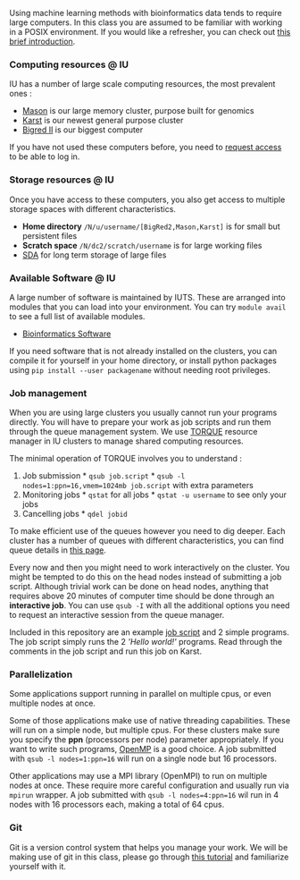 Using machine learning methods with bioinformatics data tends to require large computers.
In this class you are assumed to be familiar with working in a POSIX environment.
If you would like a refresher, you can check out [this brief introduction](unix.md).

### Computing resources @ IU

IU has a number of large scale computing resources, the most prevalent ones :

  * [Mason](https://kb.iu.edu/d/bbhh) is our large memory cluster, purpose built for genomics
  * [Karst](https://kb.iu.edu/d/bezu) is our newest general purpose cluster
  * [Bigred II](https://kb.iu.edu/d/bcqt) is our biggest computer

If you have not used these computers before, you need to  [request access](https://access.iu.edu/Accounts/Create) to be able to log in.

### Storage resources @ IU

Once you have access to these computers, you also get access to multiple storage spaces with different characteristics.

  * **Home directory** `/N/u/username/[BigRed2,Mason,Karst]` is for small but persistent files
  * **Scratch space** `/N/dc2/scratch/username` is for large working files
  * [SDA](https://kb.iu.edu/d/aiyi) for long term storage of large files

### Available Software @ IU

A large number of software is maintained by IUTS.
These are arranged into modules that you can load into your environment.
You can try `module avail` to see a full list of available modules.

  * [Bioinformatics Software](https://kb.iu.edu/d/alei)

If you need software that is not already installed on the clusters, you can compile it for yourself in your home directory, or install python packages using `pip install --user packagename` without needing root privileges.

### Job management

When you are using large clusters you usually cannot run your programs directly.
You will have to prepare your work as job scripts and run them through the queue management system.
We use [TORQUE](https://kb.iu.edu/d/avmy) resource manager in IU clusters to manage shared computing resources.

The minimal operation of TORQUE involves you to understand :

  1. Job submission
    * `qsub job.script`
    * `qsub -l nodes=1:ppn=16,vmem=1024mb job.script` with extra parameters
  2. Monitoring jobs
    * `qstat` for all jobs
    * `qstat -u username` to see only your jobs
  3. Cancelling jobs
    * `qdel jobid`  

To make efficient use of the queues however you need to dig deeper.
Each cluster has a number of queues with different characteristics, you can find queue details in [this  page](https://kb.iu.edu/d/avmy).

Every now and then you might need to work interactively on the cluster.
You might be tempted to do this on the head nodes instead of submitting a job script.
Although trivial work can be done on head nodes, anything that requires above 20 minutes of computer time should be done through an **interactive job**.
You can use `qsub -I` with all the additional options you need to request an interactive session from the queue manager.

Included in this repository are an example [job script](job.sh) and 2 simple programs.
The job script simply runs the 2 *'Hello world!'* programs.
Read through the comments in the job script and run this job on Karst.  

### Parallelization

Some applications support running in parallel on multiple cpus, or even multiple nodes at once.

Some of those applications make use of native threading capabilities.
These will run on a simple node, but multiple cpus.
For these clusters make sure you specify the **ppn** (processors per node) parameter appropriately.
If you want to write such programs, [OpenMP](http://www.codeproject.com/Articles/60176/A-Beginner-s-Primer-to-OpenMP) is a good choice.
A job submitted with `qsub -l nodes=1:ppn=16` will run on a single node but 16 processors.

Other applications may use a MPI library (OpenMPI) to run on multiple nodes at once.
These require more careful configuration and usually run via `mpirun` wrapper.
A job submitted with `qsub -l nodes=4:ppn=16` wil run in 4 nodes with 16 processors each, making a total of 64 cpus.

### Git

Git is a version control system that helps you manage your work.
We will be making use of git in this class, please go through [this tutorial](git.md) and familiarize yourself with it.
